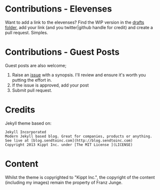 # Contributions - Elevenses

Want to add a link to the elevenses?  Find the WIP version in the [drafts folder](https://github.com/toepoke/toepoke.github.io/tree/master/_drafts), add your link (and you twitter|github handle for credit) and create a pull request.  Simples.

# Contributions - Guest Posts

Guest posts are also welcome; 

1. Raise an [issue](https://github.com/toepoke/toepoke.github.io/issues) with a synopsis.  I'll review and ensure it's worth you putting the effort in.
2. If the issue is approved, add your post
3. Submit pull request.

# Credits
Jekyll theme based on:

	Jekyll Incorporated
	Modern Jekyll based blog. Great for companies, products or anything. See live at [blog.sendtoinc.com](http://blog.sendtoinc.com)
	Copyright 2013 Kippt Inc. under [The MIT License ](LICENSE)

# Content
Whilst the theme is copyrighted to "Kippt Inc.", the copyright of the content (including my images) remain the property of Franz Junge.

